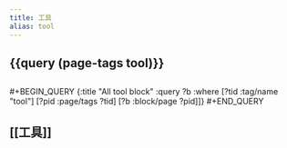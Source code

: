 ```yaml
---
title: 工具
alias: tool
---
```

## {{query (page-tags tool)}}
##
#+BEGIN_QUERY
{:title "All tool block"
 :query ?b
         :where
         [?tid :tag/name "tool"]
         [?pid :page/tags ?tid]
         [?b :block/page ?pid]]}
#+END_QUERY
## [[工具]]
